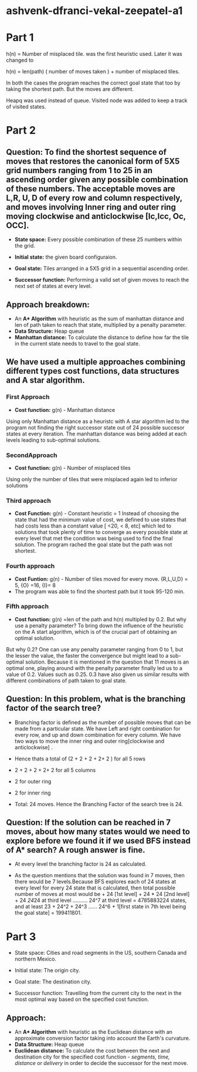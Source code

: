 # ashvenk-dfranci-vekal-zeepatel-a1

#  Part 1

h(n) = Number of misplaced tile. was the first heuristic used. Later it was changed to 

h(n) =  len(path) ( number of moves taken ) + number of misplaced tiles. 

In both the cases the program reaches the correct goal state that too by taking the shortest path. But the moves are different.

Heapq was used instead of queue.  Visited node was added to keep a track of visited states. 

#  Part 2

## Question: To find the shortest sequence of moves that restores the canonical form of 5X5 grid numbers ranging from 1 to 25 in an ascending order given any possible combination of these numbers. The acceptable moves are L,R, U, D of every row and column respectively, and moves involving  Inner ring and outer ring moving clockwise and anticlockwise [Ic,Icc, Oc, OCC].

- **State space:** Every possible combination of these 25 numbers within the grid.

- **Initial state:** the given board configuraion.

- **Goal state:** Tiles arranged in a 5X5 grid in a sequential ascending order.

- **Successor function:** Performing a valid set of given moves to reach the next set of states at every level.

## Approach breakdown:

- An **A\* Algorithm** with heuristic as the sum of manhattan distance and len of path taken to reach that state, multiplied by a penalty parameter.
- **Data Structure:**  Heap queue 
- **Manhattan distance:** To calculate the distance to define how far the tile in the current state needs to travel to the goal state.

## We have used a multiple approaches combining different types cost functions, data structures and A star algorithm.

### First Approach

- **Cost function:**  g(n) - Manhattan distance

Using only Manhattan distance as a heuristc with A star algorithm led to the program not finding the right successor state out of 24 possible succesor states at every iteration. The manhattan distance was being added at each levels leading to sub-optimal solutions.

### SecondApproach
- **Cost function:**  g(n) - Number of misplaced tiles

Using only the number of tiles that were misplaced again led to inferior solutions

### Third approach
- **Cost Function:** g(n) - Constant heuristic = 1
Instead of choosing the state that had the minimum value of cost, we defined to use states that had costs less than a constant value [ <20, < 8, etc] which led to solutions that took plenty of time to converge as every possible state at every level that met the condition was being used to find the final solution. The program rached the goal state but the path was not shortest.

### Fourth approach
- **Cost Funtion:** g(n) - Number of tiles moved for every move. {R,L,U,D} = 5, {O} =16, {I}= 8
- The program was able to find the shortest path but it took 95-120 min.

### Fifth approach
- **Cost function:** g(n) =len of the path and h(n) multipled by 0.2.
But why use a penalty parameter?
To bring down the influence of the heuristic on the A start algorithm, which is of the crucial part of obtaining an optimal solution. 

But why 0.2? 
One can use any penalty parameter ranging from 0 to 1, but the lesser the value, the faster the convergence but might lead to a sub-optimal solution. Because it is mentioned in the question that 11 moves is an optimal one, playing around with the penalty parameter finally led us to a value of 0.2. Values such as 0.25. 0.3 have also given us similar results with different combinations of path taken to goal state.

## Question: In this problem, what is the branching factor of the search tree?

- Branching factor is defined as the number of possible moves that can be made from a particular state. We have Left and right combination for every row, and up and down combination for every column. We have two ways to move the inner ring and outer ring[clockwise and anticlockwise] . 

- Hence thats a total of (2 + 2 + 2 + 2+ 2 ) for all 5 rows

- 2 + 2 + 2 + 2+ 2 for all 5 columns

- 2 for outer ring

- 2 for inner ring

- Total: 24 moves. Hence the Branching Factor of the search tree is 24.

## Question: If the solution can be reached in 7 moves, about how many states would we need to explore before we found it if we used BFS instead of A* search? A rough answer is fine.

- At every level the branching factor is 24 as calculated.

- As the question mentions that the solution was found in 7 moves, then there would be 7 levels.Because BFS explores each of 24 states at every level for every 24 state that is calculated, then total possible number of moves at most would be  + 24 [1st level] + 24 * 24 [2nd level] + 24 *24*24 at third level .......... 24^7 at third level = 4785883224 states, and at least 23 + 24^2 + 24^3 ...... 24^6 + 1[first state in 7th level being the goal state] = 199411801.

#  Part 3

- State space: Cities and road segments in the US, southern Canada and northern Mexico.

- Initial state: The origin city.

- Goal state: The destination city.

- Successor function: Travelling from the current city to the next in the most optimal way based on the specified cost function.

## Approach:
- An **A\* Algorithm** with heuristic as the Euclidean distance with an approximate conversion factor taking into account the Earth's curvature.
- **Data Structure:** Heap queue 
- **Euclidean distance:** To calculate the cost between the next and destination city for the specified cost function - _segments, time, distance_ or _delivery_ in order to decide the successor for the next move.
